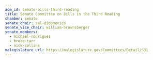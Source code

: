 ```yaml
---
aom_id: senate-bills-third-reading
title: Senate Committee on Bills in the Third Reading
chamber: senate
senate_chair: sal-didomenico
senate_vice_chair: william-brownsberger
senate_members:
  - michael-rodrigues
  - bruce-tarr
  - nick-collins
malegislature_url: https://malegislature.gov/Committees/Detail/S31
---
```

